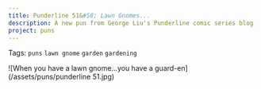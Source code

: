 ```yaml
---
title: Punderline 51&#58; Lawn Gnomes...
description: A new pun from George Liu's Punderline comic series blog
project: puns
---
```

Tags: `puns` `lawn gnome` `garden` `gardening`

![When you have a lawn gnome...you have a guard-en](/assets/puns/punderline 51.jpg)
